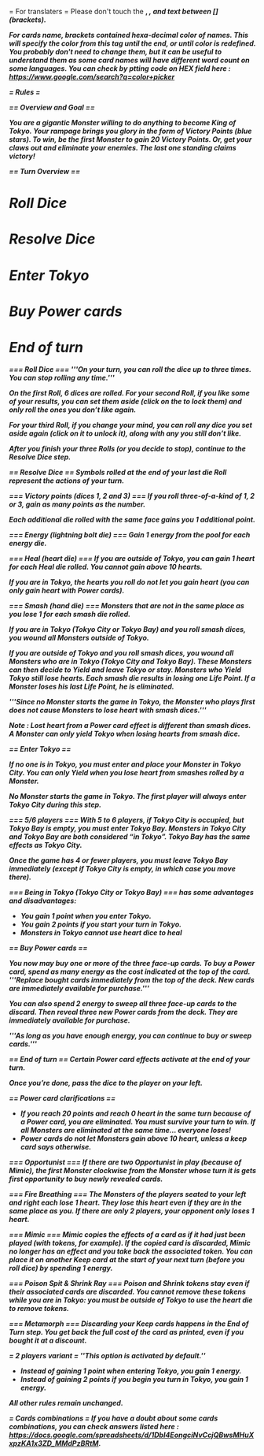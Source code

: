 = For translaters =
<nowiki>Please don't touch the <strong>, <i>, and text between [] (brackets). </nowiki>

For cards name, brackets contained hexa-decimal color of names. This will specify the color from this tag until the end, or until color is redefined. You probably don't need to change them, but it can be useful to understand them as some card names will have different word count on some languages. You can check by ptting code on HEX field here : https://www.google.com/search?q=color+picker

= Rules =

== Overview and Goal ==

You are a gigantic Monster willing to do anything to become King of Tokyo.
Your rampage brings you glory in the form of Victory Points (blue stars). To win, be the first Monster to gain 20 Victory Points.
Or, get your claws out and eliminate your enemies. The last one standing claims victory!

== Turn Overview ==
# Roll Dice
# Resolve Dice
# Enter Tokyo
# Buy Power cards
# End of turn

=== Roll Dice ===
'''On your turn, you can roll the dice up to three times. You can stop rolling any time.'''

On the first Roll, 6 dices are rolled. For your second Roll, if you like some of your results, you can set them aside (click on the to lock them) and only roll the ones you don’t like again.

For your third Roll, if you change your mind, you can roll any dice you set aside again (click on it to unlock it), along with any you still don’t like.

After you finish your three Rolls (or you decide to stop), continue to the Resolve Dice step.

== Resolve Dice ==
Symbols rolled at the end of your last die Roll represent the actions of your turn.

=== Victory points (dices 1, 2 and 3) ===
If you roll three-of-a-kind of 1, 2 or 3, gain as many points as the number.

Each additional die rolled with the same face gains you 1 additional point.

=== Energy (lightning bolt die) ===
Gain 1 energy from the pool for each energy die.

=== Heal (heart die) ===
If you are outside of Tokyo, you can gain 1 heart for each Heal die rolled. You cannot gain above 10 hearts.

If you are in Tokyo, the hearts you roll do not let you gain heart (you can only gain heart with Power cards).

=== Smash (hand die) ===
Monsters that are not in the same place as you lose 1 for each smash die rolled.

If you are in Tokyo (Tokyo City or Tokyo Bay) and you roll smash dices, you wound all Monsters outside of Tokyo.

If you are outside of Tokyo and you roll smash dices, you wound all Monsters who are in Tokyo (Tokyo City and Tokyo Bay). 
These Monsters can then decide to Yield and leave Tokyo or stay. Monsters who Yield Tokyo still lose hearts.
Each smash die results in losing one Life Point.
If a Monster loses his last Life Point, he is eliminated.

'''Since no Monster starts the game in Tokyo, the Monster who plays first does not cause Monsters to lose heart with smash dices.'''

Note : Lost heart from a Power card effect is different than smash dices. A Monster can only yield Tokyo when losing hearts from smash dice.

== Enter Tokyo ==

If no one is in Tokyo, you must enter and place your Monster in Tokyo City.
You can only Yield when you lose heart from smashes rolled by a Monster.

No Monster starts the game in Tokyo. The first player will always enter Tokyo City during this step.

=== 5/6 players ===
With 5 to 6 players, if Tokyo City is occupied, but Tokyo Bay is empty, you must enter Tokyo Bay. Monsters in Tokyo City and Tokyo Bay are both considered “in Tokyo”. Tokyo Bay has the same effects as Tokyo City.

Once the game has 4 or fewer players, you must leave Tokyo Bay immediately (except if Tokyo City is empty, in which case you move there).

=== Being in Tokyo (Tokyo City or Tokyo Bay) ===
has some advantages and disadvantages:
* You gain 1 point when you enter Tokyo.
* You gain 2 points if you start your turn in Tokyo.
* Monsters in Tokyo cannot use heart dice to heal

== Buy Power cards ==

You now may buy one or more of the three face-up cards. To buy a Power card, spend as many energy as the cost indicated at the top of the card. 
'''Replace bought cards immediately from the top of the deck. New cards are immediately available for purchase.'''

You can also spend 2 energy to sweep all three face-up cards to the discard. Then reveal three new Power cards from the deck. They are immediately available for purchase.

'''As long as you have enough energy, you can continue to buy or sweep cards.'''

== End of turn ==
Certain Power card effects activate at the end of your turn.

Once you’re done, pass the dice to the player on your left.

== Power card clarifications ==
* If you reach 20 points and reach 0 heart in the same turn because of a Power card, you are eliminated. You must survive your turn to win. If all Monsters are eliminated at the same time… everyone loses!
* Power cards do not let Monsters gain above 10 heart, unless a keep card says otherwise.

=== Opportunist ===
If there are two Opportunist in play (because of Mimic), the first Monster clockwise from the Monster whose turn it is gets first opportunity to buy newly revealed cards.

=== Fire Breathing ===
The Monsters of the players seated to your left and right each lose 1 heart. They lose this heart even if they are in the same place as you. If there are only 2 players, your opponent only loses 1 heart.

=== Mimic ===
Mimic copies the effects of a card as if it had just been played (with tokens, for example). If the copied card is discarded, Mimic no longer has an effect and you take back the associated token. You can place it on another Keep card at the start of your next turn (before you roll dice) by spending 1 energy.

=== Poison Spit & Shrink Ray ===
Poison and Shrink tokens stay even if their associated cards are discarded. You cannot remove these tokens while you are in Tokyo: you must be outside of Tokyo to use the heart die to remove tokens.

=== Metamorph ===
Discarding your Keep cards happens in the End of Turn step. You get back the full cost of the card as printed, even if you bought it at a discount.

= 2 players variant =
''This option is activated by default.''

* Instead of gaining 1 point when entering Tokyo, you gain 1 energy.
* Instead of gaining 2 points if you begin you turn in Tokyo, you gain 1 energy.

All other rules remain unchanged.

= Cards combinations =
If you have a doubt about some cards combinations, you can check answers listed here : https://docs.google.com/spreadsheets/d/1DbI4EongciNvCcjQBwsMHuXxpzKA1x3ZD_MMdPzBRtM.

